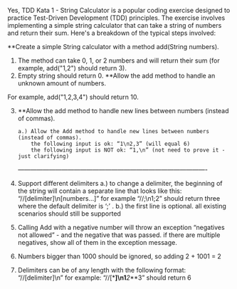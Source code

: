 Yes, TDD Kata 1 - String Calculator is a popular coding exercise designed to practice Test-Driven Development (TDD) principles. The exercise involves implementing a simple string calculator that can take a string of numbers and return their sum. Here's a breakdown of the typical steps involved:

\*\*Create a simple String calculator with a method add(String numbers).

1. The method can take 0, 1, or 2 numbers and will return their sum (for example, add("1,2") should return 3).
2. Empty string should return 0.
   \*\*Allow the add method to handle an unknown amount of numbers.

For example, add("1,2,3,4") should return 10.

3.  \*\*Allow the add method to handle new lines between numbers (instead of commas).

        a.) Allow the Add method to handle new lines between numbers (instead of commas).
            the following input is ok: “1\n2,3” (will equal 6)
            the following input is NOT ok: “1,\n” (not need to prove it - just clarifying)

    ——————————————————————————————-

4.  Support different delimiters
    a.) to change a delimiter, the beginning of the string will contain a separate line that looks like this: “//[delimiter]\n[numbers…]” for example “//;\n1;2” should return three where the default delimiter is ‘;’ .
    b.) the first line is optional. all existing scenarios should still be supported

5.  Calling Add with a negative number will throw an exception “negatives not allowed” - and the negative that was passed.
    if there are multiple negatives, show all of them in the exception message.

6.  Numbers bigger than 1000 should be ignored, so adding 2 + 1001 = 2

7.  Delimiters can be of any length with the following format: “//[delimiter]\n” for example: “//[***]\n1**_2_**3” should return 6
